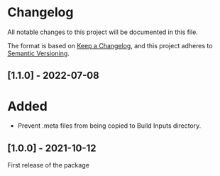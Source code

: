# Changelog
All notable changes to this project will be documented in this file.

The format is based on [Keep a Changelog](https://keepachangelog.com/en/1.0.0/),
and this project adheres to [Semantic Versioning](https://semver.org/spec/v2.0.0.html).

## [1.1.0] - 2022-07-08
# Added
- Prevent .meta files from being copied to Build Inputs directory.


## [1.0.0] - 2021-10-12
First release of the package
